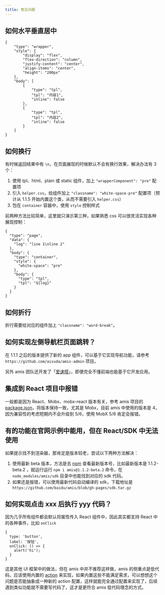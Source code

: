 ```yaml
---
title: 常见问题
---
```


## 如何水平垂直居中

```schema: scope="body"
{
    "type": "wrapper",
    "style": {
        "display": "flex",
        "flex-direction": "column",
        "justify-content": "center",
        "align-items": "center",
        "height": "200px"
    },
    "body": [
        {
            "type": "tpl",
            "tpl": "内容1",
            "inline": false
        },
        {
            "type": "tpl",
            "tpl": "内容2",
            "inline": false
        }
    ]
}
```

## 如何换行

有时候返回结果中有 `\n`，在页面展现的时候默认不会有换行效果，解决办法有 3 个：

1. 使用 tpl、html、plain 或 static 组件，加上 `"wrapperComponent": "pre"` 配置项
2. 引入 `helper.css`，给组件加上 `"classname": "white-space-pre"` 配置项（预计从 1.1.5 开始内置这个类，从而不需要引入 `helper.css`）
3. 包在 `container` 容器中，使用 `style` 控制样式

前两种方法比较简单，这里就只演示第三种，如果熟悉 css 可以很灵活实现各种展现控制：

```schema
{
  "type": "page",
  "data": {
    "log": "line 1\nline 2"
  },
  "body": {
    "type": "container",
    "style": {
      "white-space": "pre"
    },
    "body": {
      "type": "tpl",
      "tpl": "${log}"
    }
  }
}
```

## 如何折行

折行需要给对应的组件加上 `"classname": "word-break"`。

## 如何实现左侧导航栏页面跳转？

在 1.1.1 之后的版本提供了新的 app 组件，可以基于它实现导航功能，请参考 `https://github.com/aisuda/amis-admin` 项目。

另外 amis 团队还开发了「[爱速搭](http://suda.baidu.com/)」，即便完全不懂前端也能基于它开发应用。

## 集成到 React 项目中报错

一般都是因为 React、Mobx、mobx-react 版本有关，参考 amis 项目的 [package.json](https://github.com/baidu/amis/blob/master/package.json)，将版本保持一致，尤其是 Mobx，目前 amis 中使用的版本是 4，因为兼容性的考虑短期内不会升级到 5/6，使用 MobX 5/6 肯定会报错。

## 有的功能在官网示例中能用，但在 React/SDK 中无法使用

如果提示找不到渲染器，那肯定是版本较老，尝试以下两种方法解决：

1. 使用最新 beta 版本，方法是去 [npm](https://www.npmjs.com/package/amis?activeTab=versions) 查看最新版本号，比如最新版本是 1.1.2-beta.2
   ，就运行运行 `npm i amis@1.1.2-beta.2` 命令，在 `node_modules/amis/sdk` 目录中也能找到对应的 sdk 代码。
2. 如果还是报错，可以使用最新代码自动编译的 sdk，下载地址是 `https://github.com/baidu/amis/blob/gh-pages/sdk.tar.gz`

## 如何实现点击 xxx 后执行 yyy 代码？

因为几乎所有组件都会默认将属性传入 React 组件中，因此其实都支持 React 中的各种事件，比如 `onClick`

```
{
  type: 'button',
  label: '按钮',
  onClick: () => {
    alert('hi');
  }
}
```

这是其他 UI 框架中的做法，但在 amis 中并不推荐这样做，amis 的侧重点是低代码，应该使用内置的 [action](../concepts/action) 来实现，如果内置这些不能满足需求，可以想想这个问题是否能抽象成一种新的 action 配置，这样就能完全通过配置来实现了，后续遇到类似功能就不需要写代码了，这才是更符合 amis 低代码理念的方式。
